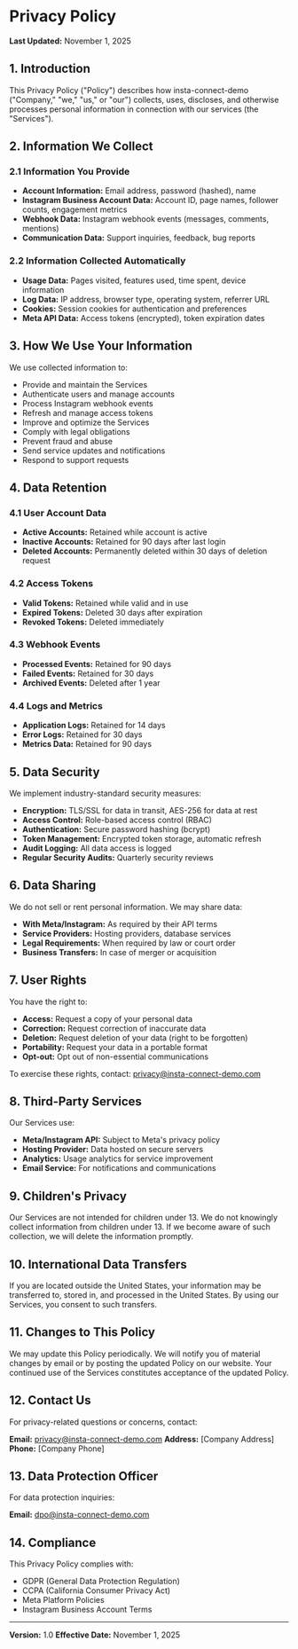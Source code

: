 # Privacy Policy

**Last Updated:** November 1, 2025

## 1. Introduction

This Privacy Policy ("Policy") describes how insta-connect-demo ("Company," "we," "us," or "our") collects, uses, discloses, and otherwise processes personal information in connection with our services (the "Services").

## 2. Information We Collect

### 2.1 Information You Provide

- **Account Information:** Email address, password (hashed), name
- **Instagram Business Account Data:** Account ID, page names, follower counts, engagement metrics
- **Webhook Data:** Instagram webhook events (messages, comments, mentions)
- **Communication Data:** Support inquiries, feedback, bug reports

### 2.2 Information Collected Automatically

- **Usage Data:** Pages visited, features used, time spent, device information
- **Log Data:** IP address, browser type, operating system, referrer URL
- **Cookies:** Session cookies for authentication and preferences
- **Meta API Data:** Access tokens (encrypted), token expiration dates

## 3. How We Use Your Information

We use collected information to:

- Provide and maintain the Services
- Authenticate users and manage accounts
- Process Instagram webhook events
- Refresh and manage access tokens
- Improve and optimize the Services
- Comply with legal obligations
- Prevent fraud and abuse
- Send service updates and notifications
- Respond to support requests

## 4. Data Retention

### 4.1 User Account Data

- **Active Accounts:** Retained while account is active
- **Inactive Accounts:** Retained for 90 days after last login
- **Deleted Accounts:** Permanently deleted within 30 days of deletion request

### 4.2 Access Tokens

- **Valid Tokens:** Retained while valid and in use
- **Expired Tokens:** Deleted 30 days after expiration
- **Revoked Tokens:** Deleted immediately

### 4.3 Webhook Events

- **Processed Events:** Retained for 90 days
- **Failed Events:** Retained for 30 days
- **Archived Events:** Deleted after 1 year

### 4.4 Logs and Metrics

- **Application Logs:** Retained for 14 days
- **Error Logs:** Retained for 30 days
- **Metrics Data:** Retained for 90 days

## 5. Data Security

We implement industry-standard security measures:

- **Encryption:** TLS/SSL for data in transit, AES-256 for data at rest
- **Access Control:** Role-based access control (RBAC)
- **Authentication:** Secure password hashing (bcrypt)
- **Token Management:** Encrypted token storage, automatic refresh
- **Audit Logging:** All data access is logged
- **Regular Security Audits:** Quarterly security reviews

## 6. Data Sharing

We do not sell or rent personal information. We may share data:

- **With Meta/Instagram:** As required by their API terms
- **Service Providers:** Hosting providers, database services
- **Legal Requirements:** When required by law or court order
- **Business Transfers:** In case of merger or acquisition

## 7. User Rights

You have the right to:

- **Access:** Request a copy of your personal data
- **Correction:** Request correction of inaccurate data
- **Deletion:** Request deletion of your data (right to be forgotten)
- **Portability:** Request your data in a portable format
- **Opt-out:** Opt out of non-essential communications

To exercise these rights, contact: privacy@insta-connect-demo.com

## 8. Third-Party Services

Our Services use:

- **Meta/Instagram API:** Subject to Meta's privacy policy
- **Hosting Provider:** Data hosted on secure servers
- **Analytics:** Usage analytics for service improvement
- **Email Service:** For notifications and communications

## 9. Children's Privacy

Our Services are not intended for children under 13. We do not knowingly collect information from children under 13. If we become aware of such collection, we will delete the information promptly.

## 10. International Data Transfers

If you are located outside the United States, your information may be transferred to, stored in, and processed in the United States. By using our Services, you consent to such transfers.

## 11. Changes to This Policy

We may update this Policy periodically. We will notify you of material changes by email or by posting the updated Policy on our website. Your continued use of the Services constitutes acceptance of the updated Policy.

## 12. Contact Us

For privacy-related questions or concerns, contact:

**Email:** privacy@insta-connect-demo.com
**Address:** [Company Address]
**Phone:** [Company Phone]

## 13. Data Protection Officer

For data protection inquiries:

**Email:** dpo@insta-connect-demo.com

## 14. Compliance

This Privacy Policy complies with:

- GDPR (General Data Protection Regulation)
- CCPA (California Consumer Privacy Act)
- Meta Platform Policies
- Instagram Business Account Terms

---

**Version:** 1.0
**Effective Date:** November 1, 2025

